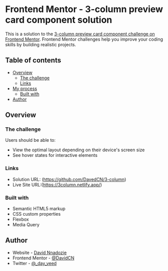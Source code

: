 # Frontend Mentor - 3-column preview card component solution

This is a solution to the [3-column preview card component challenge on Frontend Mentor](https://www.frontendmentor.io/challenges/3column-preview-card-component-pH92eAR2-). Frontend Mentor challenges help you improve your coding skills by building realistic projects. 

## Table of contents

- [Overview](#overview)
  - [The challenge](#the-challenge)
  - [Links](#links)
- [My process](#my-process)
  - [Built with](#built-with)
- [Author](#author)




## Overview

### The challenge

Users should be able to:

- View the optimal layout depending on their device's screen size
- See hover states for interactive elements


### Links

- Solution URL: (https://github.com/DavedCN/3-column)
- Live Site URL:(https://3column.netlify.app/)



### Built with

- Semantic HTML5 markup
- CSS custom properties
- Flexbox
- Media Query

## Author

- Website - [David Nnadozie](https://github.com/DavedCN)
- Frontend Mentor - [@DavidCN](https://www.frontendmentor.io/profile/DavidCN)
- Twitter - [@_day_veed](https://www.twitter.com/_day_veed)



